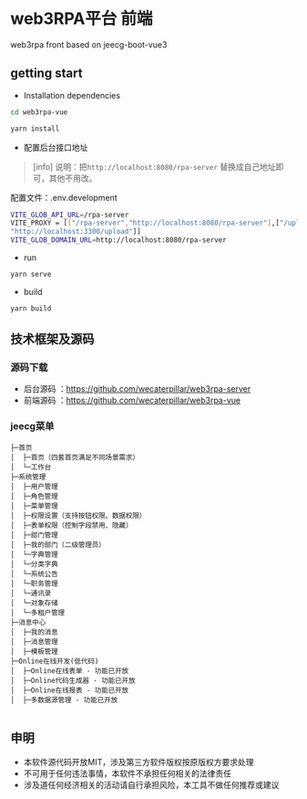 web3RPA平台 前端
===============

web3rpa front based on jeecg-boot-vue3
## getting start

- Installation dependencies

```bash
cd web3rpa-vue

yarn install

```

- 配置后台接口地址
>[info] 说明：把`http://localhost:8080/rpa-server` 替换成自己地址即可，其他不用改。

配置文件：.env.development
```bash
VITE_GLOB_API_URL=/rpa-server
VITE_PROXY = [["/rpa-server","http://localhost:8080/rpa-server"],["/upload",
"http://localhost:3300/upload"]]
VITE_GLOB_DOMAIN_URL=http://localhost:8080/rpa-server
```
- run

```bash
yarn serve
```


- build

```bash
yarn build
```


## 技术框架及源码
### 源码下载

- 后台源码 ：https://github.com/wecaterpillar/web3rpa-server
- 前端源码 ：https://github.com/wecaterpillar/web3rpa-vue

### jeecg菜单

```
├─首页
│  ├─首页（四套首页满足不同场景需求）
│  └─工作台
├─系统管理
│  ├─用户管理
│  ├─角色管理
│  ├─菜单管理
│  ├─权限设置（支持按钮权限、数据权限）
│  ├─表单权限（控制字段禁用、隐藏）
│  ├─部门管理
│  ├─我的部门（二级管理员）
│  └─字典管理
│  └─分类字典
│  └─系统公告
│  └─职务管理
│  └─通讯录
│  └─对象存储
│  └─多租户管理
├─消息中心
│  ├─我的消息
│  ├─消息管理
│  ├─模板管理
├─Online在线开发(低代码)
│  ├─Online在线表单 - 功能已开放
│  ├─Online代码生成器 - 功能已开放
│  ├─Online在线报表 - 功能已开放
│  ├─多数据源管理 - 功能已开放
 
```

## 申明
- 本软件源代码开放MIT，涉及第三方软件版权按原版权方要求处理
- 不可用于任何违法事情，本软件不承担任何相关的法律责任
- 涉及道任何经济相关的活动请自行承担风险，本工具不做任何推荐或建议
